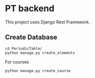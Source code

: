 # PT backend

This project uses Django Rest Framework.

## Create Database

```
cd PeriodicTable/
python manage.py create_elements
```

For courses

```
python manage.py create_course
```
